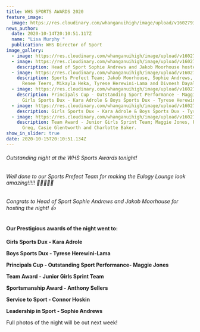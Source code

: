 ```yaml
---
title: WHS SPORTS AWARDS 2020
feature_image:
  image: https://res.cloudinary.com/whanganuihigh/image/upload/v1602793075/News/Sports%20Awards%202020/121731761_1705813979567701_8461948510207561615_o.jpg
news_author:
  date: 2020-10-14T20:10:51.117Z
  name: "Lisa Murphy "
  publication: WHS Director of Sport
image_gallery:
  - image: https://res.cloudinary.com/whanganuihigh/image/upload/v1602793073/News/Sports%20Awards%202020/121272449_1705813999567699_5528666538781816832_o.jpg
  - image: https://res.cloudinary.com/whanganuihigh/image/upload/v1602793073/News/Sports%20Awards%202020/121458410_1705813996234366_6430021763728447662_o.jpg
    description: Head of Sport Sophie Andrews and Jakob Moorhouse hosted the night.
  - image: https://res.cloudinary.com/whanganuihigh/image/upload/v1602793073/News/Sports%20Awards%202020/121461663_1705814006234365_5904478668619426759_o.jpg
    description: Sports Prefect Team; Jakob Moorhouse, Sophie Andrews, Piper Slade,
      Renee Teers, Mikayla Heka, Tyrese Herewini-Lama and Divnesh Dayal.
  - image: https://res.cloudinary.com/whanganuihigh/image/upload/v1602793073/News/Sports%20Awards%202020/121487603_1705814056234360_3778987959758287855_o.jpg
    description: Principals Cup - Outstanding Sport Performance - Maggie Jones,
      Girls Sports Dux - Kara Adrole & Boys Sports Dux - Tyrese Herewini-Lama.
  - image: https://res.cloudinary.com/whanganuihigh/image/upload/v1602793073/News/Sports%20Awards%202020/121602245_1705814032901029_2669831197338692181_o.jpg
    description: Girls Sports Dux - Kara Adrole & Boys Sports Dux - Tyrese Herewini-Lama.
  - image: https://res.cloudinary.com/whanganuihigh/image/upload/v1602793073/News/Sports%20Awards%202020/121672335_1705814022901030_3543946754399477130_o.jpg
    description: Team Award - Junior Girls Sprint Team; Maggie Jones, Paris Munro,
      Greg, Casie Glentworth and Charlotte Baker.
show_in_slider: true
date: 2020-10-15T20:10:51.134Z
---
```

###### Outstanding night at the WHS Sports Awards tonight!  

###### Well done to our Sports Prefect Team for making the Eulogy Lounge look amazing!!!!! 👌🏻🎉💚💛  

###### Congrats to Head of Sport Sophie Andrews and Jakob Moorhouse for hosting the night! 👍

#### Our Prestigious awards of the night went to:


**Girls Sports Dux - Kara Adrole**
  
**Boys Sports Dux - Tyrese Herewini-Lama** 
 
**Principals Cup - Outstanding Sport Performance- Maggie Jones**
   
**Team Award - Junior Girls Sprint Team** 
  
**Sportsmanship Award - Anthony Sellers** 
 
**Service to Sport - Connor Hoskin**  

**Leadership in Sport - Sophie Andrews**  

Full photos of the night will be out next week!